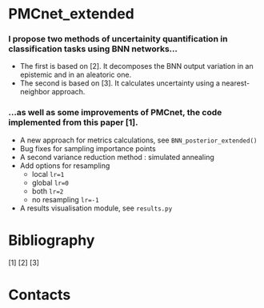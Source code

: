 # PMCnet_extended
### I propose two methods of uncertainity quantification in classification tasks using BNN networks...
* The first is based on [2]. It decomposes the BNN output variation in an epistemic and in an aleatoric one.
* The second is based on [3]. It calculates uncertainty using a nearest-neighbor approach.

### ...as well as some improvements of PMCnet, the code implemented from this paper [1]. 
* A new approach for metrics calculations, see `BNN_posterior_extended()` 
* Bug fixes for sampling importance points
* A second variance reduction method : simulated annealing
* Add options for resampling
  * local `lr=1`
  * global `lr=0`
  * both `lr=2`
  * no resampling `lr=-1`
* A results visualisation module, see `results.py`



# Bibliography 
[1]
[2]
[3]
# Contacts
